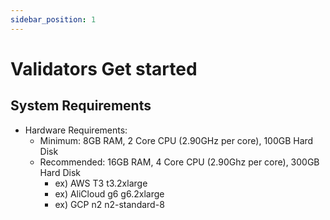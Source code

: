 ```yaml
---
sidebar_position: 1
---
```


# Validators Get started

## System Requirements

- Hardware Requirements:
  - Minimum: 8GB RAM, 2 Core CPU (2.90GHz per core), 100GB Hard Disk
  - Recommended: 16GB RAM, 4 Core CPU (2.90Ghz per core), 300GB Hard Disk
    - ex) AWS T3 t3.2xlarge
    - ex) AliCloud g6 g6.2xlarge
    - ex) GCP n2 n2-standard-8
